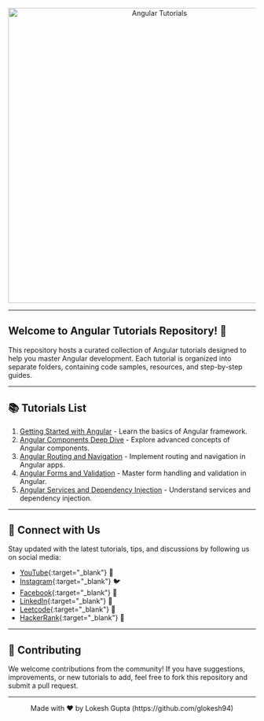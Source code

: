 <!-- Banner Image -->
<p align="center">
  <img src="https://upload.wikimedia.org/wikipedia/commons/thumb/c/cf/Angular_full_color_logo.svg/1200px-Angular_full_color_logo.svg.png" alt="Angular Tutorials" width="600px">
</p>

---

<!-- Introduction -->

## Welcome to Angular Tutorials Repository! 🚀

This repository hosts a curated collection of Angular tutorials designed to help you master Angular development. Each tutorial is organized into separate folders, containing code samples, resources, and step-by-step guides.

---

<!-- Tutorials Section -->

## 📚 Tutorials List

1. [Getting Started with Angular](./getting-started) - Learn the basics of Angular framework.
2. [Angular Components Deep Dive](./components-deep-dive) - Explore advanced concepts of Angular components.
3. [Angular Routing and Navigation](./routing-navigation) - Implement routing and navigation in Angular apps.
4. [Angular Forms and Validation](./forms-validation) - Master form handling and validation in Angular.
5. [Angular Services and Dependency Injection](./services-di) - Understand services and dependency injection.

---

<!-- Social Media Links -->

## 🌟 Connect with Us

Stay updated with the latest tutorials, tips, and discussions by following us on social media:

- [YouTube](https://www.youtube.com/channel/UC6xwdnM1K6B6h5EcsZrn0gg){:target="_blank"} 🎥
- [Instagram](https://www.instagram.com/lokesh.k.gupta/){:target="_blank"} 🐦
- [Facebook](https://www.facebook.com/i.m.bad.boy.with.good.habit){:target="_blank"} 📘
- [LinkedIn](https://www.linkedin.com/in/me-gupta-lokesh/){:target="_blank"} 🔗
- [Leetcode](https://leetcode.com/u/glokesh94/){:target="_blank"} 🔗
- [HackerRank](https://www.hackerrank.com/profile/glokesh94){:target="_blank"} 🔗

---

<!-- Contribution Guidelines -->

## 🤝 Contributing

We welcome contributions from the community! If you have suggestions, improvements, or new tutorials to add, feel free to fork this repository and submit a pull request.

---

<!-- Footer -->
<p align="center">
  Made with ❤️ by Lokesh Gupta (https://github.com/glokesh94)
</p>
